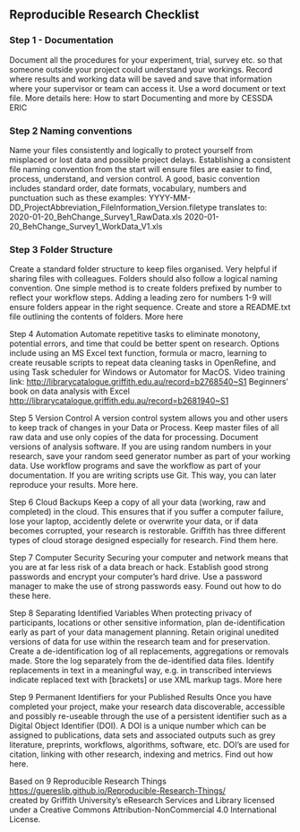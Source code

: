 ## Reproducible Research Checklist

### Step 1 - Documentation

Document all the procedures for your experiment, trial, survey etc. so that someone outside your project could understand your workings.  Record where results and working data will be saved and save that information where your supervisor or team can access it.  Use a word document or text file.  More details here: How to start Documenting and more by CESSDA ERIC

### Step 2 Naming conventions
Name your files consistently and logically to protect yourself from misplaced or lost data and possible project delays. Establishing a consistent file naming convention from the start will ensure files are easier to find, process, understand, and version control.  A good, basic convention includes standard order, date formats, vocabulary, numbers and punctuation such as these examples:
YYYY-MM-DD_ProjectAbbreviation_FileInformation_Version.filetype  translates to:
2020-01-20_BehChange_Survey1_RawData.xls
2020-01-20_BehChange_Survey1_WorkData_V1.xls

### Step 3 Folder Structure
Create a standard folder structure to keep files organised. Very helpful if sharing files with colleagues. Folders should also follow a logical naming convention.  One simple method is to create folders prefixed by number to reflect your workflow steps. Adding a leading zero for numbers 1-9 will ensure folders appear in the right sequence. Create and store a README.txt file outlining the contents of folders. More here 


Step 4 Automation
Automate repetitive tasks to eliminate monotony, potential errors, and time that could be better spent on research. Options include using an MS Excel text function, formula or macro, learning to create reusable scripts to repeat data cleaning tasks in OpenRefine, and using Task scheduler for Windows or Automator for MacOS.  Video training link: http://librarycatalogue.griffith.edu.au/record=b2768540~S1 Beginners’ book on data analysis with Excel http://librarycatalogue.griffith.edu.au/record=b2681940~S1 

Step 5 Version Control
A version control system allows you and other users to keep track of changes in your Data or Process. Keep master files of all raw data and use only copies of the data for processing. Document versions of analysis software. If you are using random numbers in your research, save your random seed generator number as part of your working data. Use workflow programs and save the workflow as part of your documentation. If you are writing scripts use Git. This way, you can later reproduce your results. More here.

 Step 6 Cloud Backups
Keep a copy of all your data (working, raw and completed) in the cloud.  This ensures that if you suffer a computer failure, lose your laptop, accidently delete or overwrite your data, or if data becomes corrupted, your research is restorable. Griffith has three different types of cloud storage designed especially for research.  Find them here.

Step 7 Computer Security 
Securing your computer and network means that you are at far less risk of a data breach or hack. Establish good strong passwords and encrypt your computer’s hard drive.  Use a password manager to make the use of strong passwords easy. Found out how to do these here. 

 Step 8 Separating Identified Variables
When protecting privacy of participants, locations or other sensitive information, plan de-identification early as part of your data management planning.    Retain original unedited versions of data for use within the research team and for preservation.  Create a de-identification log of all replacements, aggregations or removals made.  Store the log separately from the de-identified data files.   Identify replacements in text in a meaningful way, e.g. in transcribed interviews indicate replaced text with [brackets] or use XML markup tags. More here

Step 9 Permanent Identifiers for your Published Results
Once you have completed your project, make your research data discoverable, accessible and possibly re-useable through the use of a persistent identifier such as a Digital Object Identifier (DOI). A DOI is a unique number which can be assigned to publications, data sets and associated outputs such as grey literature, preprints, workflows, algorithms, software, etc. DOI’s are used for citation, linking with other research, indexing and metrics. Find out how here.

Based on 9 Reproducible Research Things 
https://guereslib.github.io/Reproducible-Research-Things/  
created by Griffith University’s eResearch Services and Library
licensed under a Creative Commons Attribution-NonCommercial 4.0 International License. 
